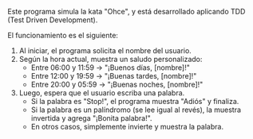 
Este programa simula la kata "Ohce", y está desarrollado aplicando TDD (Test Driven Development).

El funcionamiento es el siguiente:

1. Al iniciar, el programa solicita el nombre del usuario.
2. Según la hora actual, muestra un saludo personalizado:
   - Entre 06:00 y 11:59 → "¡Buenos días, [nombre]!"
   - Entre 12:00 y 19:59 → "¡Buenas tardes, [nombre]!"
   - Entre 20:00 y 05:59 → "¡Buenas noches, [nombre]!"
3. Luego, espera que el usuario escriba una palabra.
   - Si la palabra es "Stop!", el programa muestra "Adiós" y finaliza.
   - Si la palabra es un palíndromo (se lee igual al revés), la muestra invertida y agrega "¡Bonita palabra!".
   - En otros casos, simplemente invierte y muestra la palabra.
